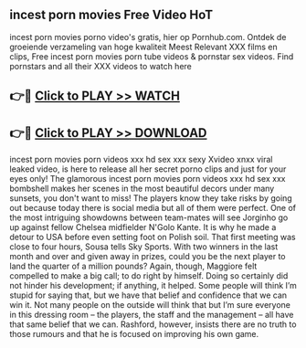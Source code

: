 ## incest porn movies Free Video HoT 

incest porn movies porno video's gratis, hier op Pornhub.com. Ontdek de groeiende verzameling van hoge kwaliteit Meest Relevant XXX films en clips,
Free incest porn movies porn tube videos & pornstar sex videos. Find pornstars and all their XXX videos to watch here


## 👉🔴 [Click to PLAY >> WATCH](http://us.freeplayer.one?title=incest_porn_movies&ref=16D)

## 👉🔴 [Click to PLAY >> DOWNLOAD](http://us.freeplayer.one?title=incest_porn_movies&ref=16D)


incest porn movies porn videos xxx hd sex xxx sexy Xvideo xnxx viral leaked video, is here to release all her secret porno clips and just for your eyes only! The glamorous incest porn movies porn videos xxx hd sex xxx bombshell makes her scenes in the most beautiful decors under many sunsets, you don't want to miss! The players know they take risks by going out because today there is social media but all of them were perfect. One of the most intriguing showdowns between team-mates will see Jorginho go up against fellow Chelsea midfielder N'Golo Kante. It is why he made a detour to USA before even setting foot on Polish soil. That first meeting was close to four hours, Sousa tells Sky Sports. With two winners in the last month and over and given away in prizes, could you be the next player to land the quarter of a million pounds? Again, though, Maggiore felt compelled to make a big call; to do right by himself. Doing so certainly did not hinder his development; if anything, it helped. Some people will think I’m stupid for saying that, but we have that belief and confidence that we can win it. Not many people on the outside will think that but I’m sure everyone in this dressing room – the players, the staff and the management – all have that same belief that we can. Rashford, however, insists there are no truth to those rumours and that he is focused on improving his own game.